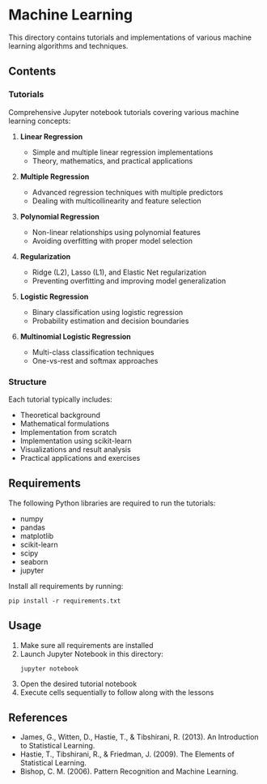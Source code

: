 # Machine Learning

This directory contains tutorials and implementations of various machine learning algorithms and techniques.

## Contents

### Tutorials
Comprehensive Jupyter notebook tutorials covering various machine learning concepts:

1. **Linear Regression**
   - Simple and multiple linear regression implementations
   - Theory, mathematics, and practical applications

2. **Multiple Regression**
   - Advanced regression techniques with multiple predictors
   - Dealing with multicollinearity and feature selection

3. **Polynomial Regression**
   - Non-linear relationships using polynomial features
   - Avoiding overfitting with proper model selection

4. **Regularization**
   - Ridge (L2), Lasso (L1), and Elastic Net regularization
   - Preventing overfitting and improving model generalization

5. **Logistic Regression**
   - Binary classification using logistic regression
   - Probability estimation and decision boundaries

6. **Multinomial Logistic Regression**
   - Multi-class classification techniques
   - One-vs-rest and softmax approaches

### Structure

Each tutorial typically includes:
- Theoretical background
- Mathematical formulations
- Implementation from scratch
- Implementation using scikit-learn
- Visualizations and result analysis
- Practical applications and exercises

## Requirements

The following Python libraries are required to run the tutorials:
- numpy
- pandas
- matplotlib
- scikit-learn
- scipy
- seaborn
- jupyter

Install all requirements by running:
```
pip install -r requirements.txt
```

## Usage

1. Make sure all requirements are installed
2. Launch Jupyter Notebook in this directory:
   ```
   jupyter notebook
   ```
3. Open the desired tutorial notebook
4. Execute cells sequentially to follow along with the lessons

## References

- James, G., Witten, D., Hastie, T., & Tibshirani, R. (2013). An Introduction to Statistical Learning.
- Hastie, T., Tibshirani, R., & Friedman, J. (2009). The Elements of Statistical Learning.
- Bishop, C. M. (2006). Pattern Recognition and Machine Learning.